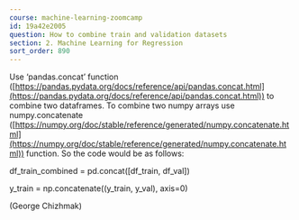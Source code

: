 ```yaml
---
course: machine-learning-zoomcamp
id: 19a42e2005
question: How to combine train and validation datasets
section: 2. Machine Learning for Regression
sort_order: 890
---
```


Use ‘pandas.concat’ function ([https://pandas.pydata.org/docs/reference/api/pandas.concat.html](https://pandas.pydata.org/docs/reference/api/pandas.concat.html)) to combine two dataframes. To combine two numpy arrays use numpy.concatenate ([https://numpy.org/doc/stable/reference/generated/numpy.concatenate.html](https://numpy.org/doc/stable/reference/generated/numpy.concatenate.html)) function. So the code would be as follows:

df_train_combined = pd.concat([df_train, df_val])

y_train = np.concatenate((y_train, y_val), axis=0)

(George Chizhmak)

